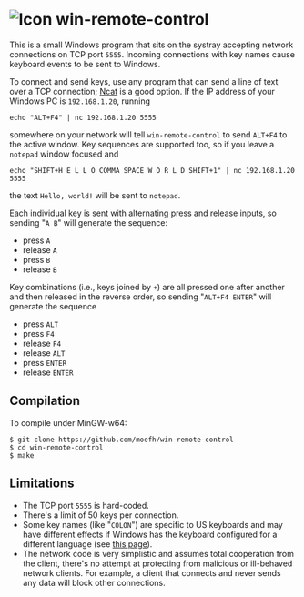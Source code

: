 # ![Icon](icon.ico) win-remote-control

This is a small Windows program that sits on the systray accepting network connections on TCP port `5555`.
Incoming connections with key names cause keyboard events to be sent to Windows.

To connect and send keys, use any program that can send a line of text over a TCP connection; [Ncat](https://nmap.org/ncat/) is a good option. If the IP address of
your Windows PC is `192.168.1.20`, running

    echo "ALT+F4" | nc 192.168.1.20 5555

somewhere on your network will tell `win-remote-control` to send `ALT+F4` to the active window. Key
sequences are supported too, so if you leave a `notepad` window focused and

    echo "SHIFT+H E L L O COMMA SPACE W O R L D SHIFT+1" | nc 192.168.1.20 5555

the text `Hello, world!` will be sent to `notepad`.

Each individual key is sent with alternating press and release inputs, so sending "`A B`" will generate the sequence:
- press `A`
- release `A`
- press `B`
- release `B`

Key combinations (i.e., keys joined by `+`) are all pressed one after another and then released in the reverse order, so
sending "`ALT+F4 ENTER`" will generate the sequence
- press `ALT`
- press `F4`
- release `F4`
- release `ALT`
- press `ENTER`
- release `ENTER`

## Compilation

To compile under MinGW-w64:

    $ git clone https://github.com/moefh/win-remote-control
    $ cd win-remote-control
    $ make

## Limitations

- The TCP port `5555` is hard-coded.
- There's a limit of 50 keys per connection.
- Some key names (like "`COLON`") are specific to US keyboards and may have different effects if Windows has the keyboard configured for a different language (see [this page](https://docs.microsoft.com/en-us/windows/win32/inputdev/virtual-key-codes)).
- The network code is very simplistic and assumes total cooperation from the client, there's no attempt at protecting from malicious or ill-behaved network clients. For example, a client that connects and never sends any data will block other connections.

